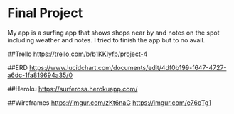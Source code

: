 # Final Project
My app is a surfing app that shows shops near by and notes on the spot including weather and notes. I tried to finish the app but to no avail.

##Trello
https://trello.com/b/b1KKIyfp/project-4

##ERD
https://www.lucidchart.com/documents/edit/4df0b199-f647-4727-a6dc-1fa819694a35/0

##Heroku
https://surferosa.herokuapp.com/

##Wireframes
https://imgur.com/zKt6naG
https://imgur.com/e76qTg1
